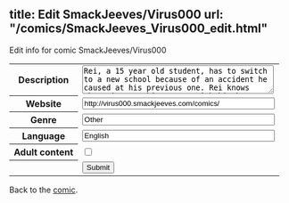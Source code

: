 title: Edit SmackJeeves/Virus000
url: "/comics/SmackJeeves_Virus000_edit.html"
---
Edit info for comic SmackJeeves/Virus000

<form name="comic" action="http://gaepostmail.appspot.com/comic/" method="post">
<table class="comicinfo">
<tr>
<th>Description</th><td><textarea name="description" cols="40" rows="3">Rei, a 15 year old student, has to switch to a new school because of an accident he caused at his previous one. Rei knows there is something wrong with him because everytime he's angry, any living thing he touches gets mysteriously ill. On Rei's first day at his new school, his bad luck lands him a detention and he ends up injuring himself on some misplaced equipment. Harumi, a girl in Rei's class, attempts to help him but backs off after seeing his wound heal itself before her eyes. Rei, not wanting to have this discovery spread, and not wanting to move schools again, decides that his only option is to make a deal and keep a sharp eye on Harumi, even if stalking is necessary. But, even with Rei's efforts to keep his ability secret, somehow people find out about it... These people call themselves &quot;viruses&quot; that have the intention to harm Rei for being the &quot;one of immortal blood&quot;. Due to the constant attacks, Rei and the friends he meets along the way search to find answers about Rei's past and why these &quot;viruses&quot; are after him. *** FB: https://www.facebook.com/virus000manga READ RIGHT TO LEFT &gt;Shounen &gt;UPDATED WHENEVER POSSIBLE, SO PLEASE BEAR WITH ME!&lt; OTL</textarea></td>
</tr>
<tr>
<th>Website</th><td><input type="text" name="url" value="http://virus000.smackjeeves.com/comics/" size="40"/></td>
</tr>
<tr>
<th>Genre</th><td><input type="text" name="genre" value="Other" size="40"/></td>
</tr>
<tr>
<th>Language</th><td><input type="text" name="language" value="English" size="40"/></td>
</tr>
<tr>
<th>Adult content</th><td><input type="checkbox" name="adult" value="adult" /></td>
</tr>
<tr>
<th></th><td>
<input type="hidden" name="comic" value="SmackJeeves_Virus000" />
<input type="submit" name="submit" value="Submit" />
</td>
</tr>
</table>
</form>

Back to the [comic](SmackJeeves_Virus000.html).
